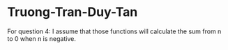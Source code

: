# Truong-Tran-Duy-Tan

For question 4:
I assume that those functions will calculate the sum from n to 0 when n is negative.
